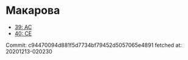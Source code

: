 # Макарова
- [39: AC](39.md)
- [40: CE](40.md)

Commit: c94470094d881f5d7734bf79452d5057065e4891
 fetched at: 20201213-020230
